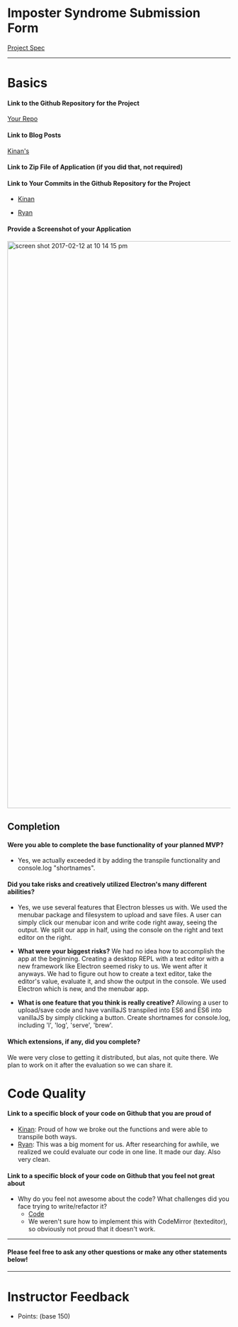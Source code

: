 # Imposter Syndrome Submission Form

[Project Spec](http://frontend.turing.io/projects/imposter-syndrome.html)

------

# Basics

#### Link to the Github Repository for the Project
[Your Repo](https://github.com/rcwestlake/dockjs)

#### Link to Blog Posts
[Kinan's](https://medium.com/@iamkinansw/an-intro-to-electron-97fad3973951#.ef6rpcv4j)

#### Link to Zip File of Application (if you did that, not required)


#### Link to Your Commits in the Github Repository for the Project

- [Kinan](https://github.com/rcwestlake/dockjs/commits?author=kswhyte)

- [Ryan](https://github.com/rcwestlake/dockjs/commits?author=rcwestlake)

#### Provide a Screenshot of your Application
<img width="1280" alt="screen shot 2017-02-12 at 10 14 15 pm" src="https://cloud.githubusercontent.com/assets/13802107/22871720/c9dac67c-f170-11e6-8efb-a83a0620580f.png">

## Completion

#### Were you able to complete the base functionality of your planned MVP?
* Yes, we actually exceeded it by adding the transpile functionality and console.log "shortnames".

#### Did you take risks and creatively utilized Electron's many different abilities?
* Yes, we use several features that Electron blesses us with. We used the menubar package and filesystem to upload and save files. A user can simply click our menubar icon and write code right away, seeing the output. We split our app in half, using the console on the right and text editor on the right.

* **What were your biggest risks?** We had no idea how to accomplish the app at the beginning. Creating a desktop REPL with a text editor with a new framework like Electron seemed risky to us. We went after it anyways. We had to figure out how to create a text editor, take the editor's value, evaluate it, and show the output in the console. We used Electron which is new, and the menubar app. 
* **What is one feature that you think is really creative?** Allowing a user to upload/save code and have vanillaJS transpiled into ES6 and ES6 into vanillaJS by simply clicking a button. Create shortnames for console.log, including 'l', 'log', 'serve', 'brew'.

#### Which extensions, if any, did you complete?

We were very close to getting it distributed, but alas, not quite there. We plan to work on it after the evaluation so we can share it.

# Code Quality

#### Link to a specific block of your code on Github that you are proud of
* [Kinan](https://github.com/rcwestlake/dockjs/blob/master/app/renderer.js#L67-L81): Proud of how we broke out the functions and were able to transpile both ways.
* [Ryan](https://github.com/rcwestlake/dockjs/blob/master/app/renderer.js#L47-L52): This was a big moment for us. After researching for awhile, we realized we could evaluate our code in one line. It made our day. Also very clean.

#### Link to a specific block of your code on Github that you feel not great about
* Why do you feel not awesome about the code? What challenges did you face trying to write/refactor it?
	- [Code](https://github.com/rcwestlake/dockjs/blob/master/app/renderer.js#L31-L36)
	- We weren't sure how to implement this with CodeMirror (texteditor), so obviously not proud that it doesn't work.

-----

#### Please feel free to ask any other questions or make any other statements below!

-----

# Instructor Feedback

- Points: (base 150)
